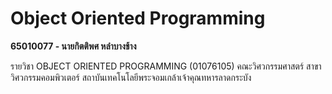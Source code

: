 # Object Oriented Programming

**65010077 - นายกิตติพศ หลำบางช้าง**

รายวิชา OBJECT ORIENTED PROGRAMMING (01076105) คณะวิศวกรรมศาสตร์ สาขาวิศวกรรมคอมพิวเตอร์ สถาบันเทคโนโลยีพระจอมเกล้าเจ้าคุณทหารลาดกระบัง
